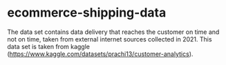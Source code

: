 # ecommerce-shipping-data
The data set contains data delivery that reaches the customer on time and not on time, taken from external internet sources collected in 2021. This data set is taken from kaggle (https://www.kaggle.com/datasets/prachi13/customer-analytics).

